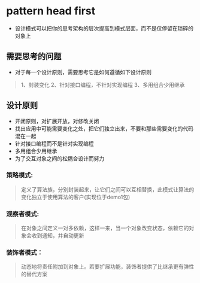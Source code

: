 # pattern head first 
* 设计模式可以把你的思考架构的层次提高到模式层面，而不是仅停留在琐碎的对象上
## 需要思考的问题
* 对于每一个设计原则，需要思考它是如何遵循如下设计原则
>1、封装变化
>2、针对接口编程，不针对实现编程
>3、多用组合少用继承
## 设计原则
* 开闭原则，对扩展开放，对修改关闭
* 找出应用中可能需要变化之处，把它们独立出来，不要和那些需要变化的代码混在一起
* 针对接口编程而不是针对实现编程
* 多用组合少用继承
* 为了交互对象之间的松耦合设计而努力
### 策略模式:
>定义了算法族，分别封装起来，让它们之间可以互相替换，此模式让算法的变化独立于使用算法的客户(实现位于demo1包)

### 观察者模式:
>在对象之间定义一对多依赖，这样一来，当一个对象改变状态，依赖它的对象会收到通知，并自动更新

### 装饰者模式：
>动态地将责任附加到对象上。若要扩展功能，装饰者提供了比继承更有弹性的替代方案


























